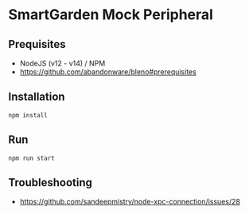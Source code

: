 # SmartGarden Mock Peripheral

## Prequisites
- NodeJS (v12 - v14) / NPM
- https://github.com/abandonware/bleno#prerequisites

## Installation

```
npm install
```

## Run

```
npm run start
```

## Troubleshooting
- https://github.com/sandeepmistry/node-xpc-connection/issues/28
